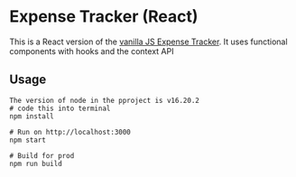 # Expense Tracker (React)

This is a React version of the [vanilla JS Expense Tracker](https://github.com/bradtraversy/vanillawebprojects/tree/master/expense-tracker). It uses functional components with hooks and the context API

## Usage
```
The version of node in the pproject is v16.20.2
# code this into terminal
npm install

# Run on http://localhost:3000
npm start

# Build for prod
npm run build
```

